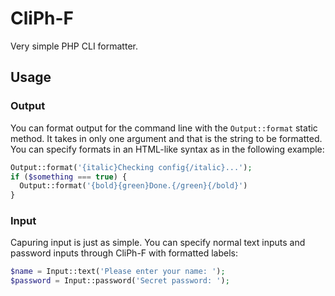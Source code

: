 # CliPh-F
Very simple PHP CLI formatter.

## Usage

### Output

You can format output for the command line with the `Output::format` static method. It takes in only one argument and that is the string to be formatted. You can specify formats in an HTML-like syntax as in the following example:

```php
Output::format('{italic}Checking config{/italic}...');
if ($something === true) {
  Output::format('{bold}{green}Done.{/green}{/bold}')
}
```

### Input

Capuring input is just as simple. You can specify normal text inputs and password inputs through CliPh-F with formatted labels:

```php
$name = Input::text('Please enter your name: ');
$password = Input::password('Secret password: ');
```
